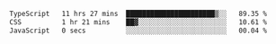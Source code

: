 
<!--START_SECTION:waka-->

```txt
TypeScript   11 hrs 27 mins  ██████████████████████▒░░   89.35 %
CSS          1 hr 21 mins    ██▓░░░░░░░░░░░░░░░░░░░░░░   10.61 %
JavaScript   0 secs          ░░░░░░░░░░░░░░░░░░░░░░░░░   00.04 %
```

<!--END_SECTION:waka-->

<!--unk0e-ctrlmd-blitzh-Klöggr-->
